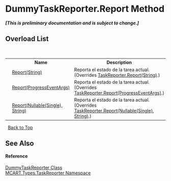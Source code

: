 # DummyTaskReporter.Report Method 
 _**\[This is preliminary documentation and is subject to change.\]**_


## Overload List
&nbsp;<table><tr><th></th><th>Name</th><th>Description</th></tr><tr><td>![Public method](media/pubmethod.gif "Public method")</td><td><a href="53db7eae-a2b0-d22b-1408-0deffe27c951">Report(String)</a></td><td>
Reporta el estado de la tarea actual.
 (Overrides <a href="2a83e997-acdd-d2ec-a75e-f00469e97359">TaskReporter.Report(String)</a>.)</td></tr><tr><td>![Public method](media/pubmethod.gif "Public method")</td><td><a href="64389644-2748-7c2c-81c4-fd87d800e262">Report(ProgressEventArgs)</a></td><td>
Reporta el estado de la tarea actual.
 (Overrides <a href="b65dd9a5-eab3-f686-8ca7-275619935090">TaskReporter.Report(ProgressEventArgs)</a>.)</td></tr><tr><td>![Public method](media/pubmethod.gif "Public method")</td><td><a href="edd2ecf9-9d8a-f620-6e6a-436d89c4abd7">Report(Nullable(Single), String)</a></td><td>
Reporta el estado de la tarea actual.
 (Overrides <a href="3186a9d6-39b3-030b-1fc5-3ae1df266ed4">TaskReporter.Report(Nullable(Single), String)</a>.)</td></tr></table>&nbsp;
<a href="#dummytaskreporter.report-method">Back to Top</a>

## See Also


#### Reference
<a href="3110d67a-24e6-f37f-f20a-c43d9518a569">DummyTaskReporter Class</a><br /><a href="256f3901-18cb-eeca-835c-7de778822db3">MCART.Types.TaskReporter Namespace</a><br />
